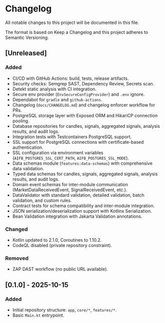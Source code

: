 # Changelog

All notable changes to this project will be documented in this file.

The format is based on Keep a Changelog and this project adheres to Semantic Versioning.

## [Unreleased]
### Added
- CI/CD with GitHub Actions: build, tests, release artifacts.
- Security checks: Semgrep SAST, Dependency Review, Secrets scan.
- Detekt static analysis with CI integration.
- Secure env provider (`EnvSecureConfigProvider`) and `.env` ignore.
- Dependabot for `gradle` and `github-actions`.
- Changelog (`docs/CHANGELOG.md`) and changelog enforcer workflow for PRs.
- PostgreSQL storage layer with Exposed ORM and HikariCP connection pooling.
- Database repositories for candles, signals, aggregated signals, analysis results, and audit logs.
- Integration tests with Testcontainers PostgreSQL support.
- SSL support for PostgreSQL connections with certificate-based authentication.
- SSL configuration via environment variables (`AIFB_POSTGRES_SSL_CERT_PATH`, `AIFB_POSTGRES_SSL_MODE`).
- Data schemas module (`features:data-schemas`) with comprehensive data validation.
- Typed data schemas for candles, signals, aggregated signals, analysis results, and audit logs.
- Domain event schemas for inter-module communication (MarketDataReceivedEvent, SignalReceivedEvent, etc.).
- DataValidator with standard validation, detailed validation, batch validation, and custom rules.
- Contract tests for schema compatibility and inter-module integration.
- JSON serialization/deserialization support with Kotlinx Serialization.
- Bean Validation integration with Jakarta Validation annotations.

### Changed
- Kotlin updated to 2.1.0, Coroutines to 1.10.2.
- CodeQL disabled (private repository constraint).

### Removed
- ZAP DAST workflow (no public URL available).

## [0.1.0] - 2025-10-15
### Added
- Initial repository structure: `app`, `core/*`, `features/*`.
- Basic `Main.kt` entrypoint.
